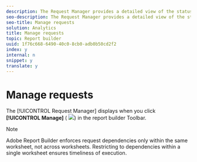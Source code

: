```yaml
---
description: The Request Manager provides a detailed view of the status of all requests you have built for all sheets or just one sheet of the active workbook. You can also add, edit, refresh, and delete a request (functions typically associated with the Request Wizard and Request Manager) by right-clicking on an available cell in the Excel spreadsheet that contains previous requests.
seo-description: The Request Manager provides a detailed view of the status of all requests you have built for all sheets or just one sheet of the active workbook. You can also add, edit, refresh, and delete a request (functions typically associated with the Request Wizard and Request Manager) by right-clicking on an available cell in the Excel spreadsheet that contains previous requests.
seo-title: Manage requests
solution: Analytics
title: Manage requests
topic: Report builder
uuid: 1f76c668-6490-40c0-8cb0-adb0b50cd2f2
index: y
internal: n
snippet: y
translate: y
---
```


# Manage requests

The [!UICONTROL  Request Manager] displays when you click **[!UICONTROL  Manage]** ( ![](assets/edit_request.gif)) in the report builder Toolbar. 

>[!NOTE]
>
>Adobe Report Builder enforces request dependencies only within the same worksheet, not across worksheets. Restricting to dependencies within a single worksheet ensures timeliness of execution.

